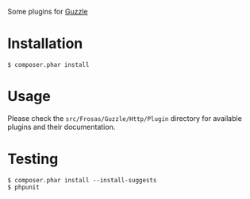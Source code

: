 Some plugins for [Guzzle](http://guzzlephp.org/)

# Installation

    $ composer.phar install
    
# Usage

Please check the `src/Frosas/Guzzle/Http/Plugin` directory for available plugins and their documentation.

# Testing

    $ composer.phar install --install-suggests
    $ phpunit